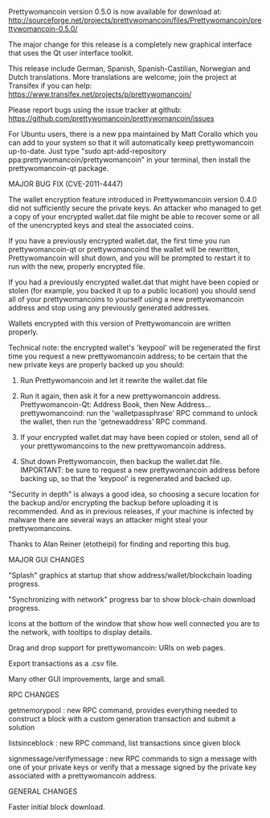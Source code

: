Prettywomancoin version 0.5.0 is now available for download at:
http://sourceforge.net/projects/prettywomancoin/files/Prettywomancoin/prettywomancoin-0.5.0/

The major change for this release is a completely new graphical interface that uses the Qt user interface toolkit.

This release include German, Spanish, Spanish-Castilian, Norwegian and Dutch translations. More translations are welcome; join the project at Transifex if you can help:
https://www.transifex.net/projects/p/prettywomancoin/

Please report bugs using the issue tracker at github:
https://github.com/prettywomancoin/prettywomancoin/issues

For Ubuntu users, there is a new ppa maintained by Matt Corallo which you can add to your system so that it will automatically keep prettywomancoin up-to-date.  Just type "sudo apt-add-repository ppa:prettywomancoin/prettywomancoin" in your terminal, then install the prettywomancoin-qt package.

MAJOR BUG FIX  (CVE-2011-4447)

The wallet encryption feature introduced in Prettywomancoin version 0.4.0 did not sufficiently secure the private keys. An attacker who
managed to get a copy of your encrypted wallet.dat file might be able to recover some or all of the unencrypted keys and steal the
associated coins.

If you have a previously encrypted wallet.dat, the first time you run prettywomancoin-qt or prettywomancoind the wallet will be rewritten, Prettywomancoin will
shut down, and you will be prompted to restart it to run with the new, properly encrypted file.

If you had a previously encrypted wallet.dat that might have been copied or stolen (for example, you backed it up to a public
location) you should send all of your prettywomancoins to yourself using a new prettywomancoin address and stop using any previously generated addresses.

Wallets encrypted with this version of Prettywomancoin are written properly.

Technical note: the encrypted wallet's 'keypool' will be regenerated the first time you request a new prettywomancoin address; to be certain that the
new private keys are properly backed up you should:

1. Run Prettywomancoin and let it rewrite the wallet.dat file

2. Run it again, then ask it for a new prettywomancoin address.
Prettywomancoin-Qt: Address Book, then New Address...
prettywomancoind: run the 'walletpassphrase' RPC command to unlock the wallet,  then run the 'getnewaddress' RPC command.

3. If your encrypted wallet.dat may have been copied or stolen, send  all of your prettywomancoins to the new prettywomancoin address.

4. Shut down Prettywomancoin, then backup the wallet.dat file.
IMPORTANT: be sure to request a new prettywomancoin address before backing up, so that the 'keypool' is regenerated and backed up.

"Security in depth" is always a good idea, so choosing a secure location for the backup and/or encrypting the backup before uploading it is recommended. And as in previous releases, if your machine is infected by malware there are several ways an attacker might steal your prettywomancoins.

Thanks to Alan Reiner (etotheipi) for finding and reporting this bug.

MAJOR GUI CHANGES

"Splash" graphics at startup that show address/wallet/blockchain loading progress.

"Synchronizing with network" progress bar to show block-chain download progress.

Icons at the bottom of the window that show how well connected you are to the network, with tooltips to display details.

Drag and drop support for prettywomancoin: URIs on web pages.

Export transactions as a .csv file.

Many other GUI improvements, large and small.

RPC CHANGES

getmemorypool : new RPC command, provides everything needed to construct a block with a custom generation transaction and submit a solution

listsinceblock : new RPC command, list transactions since given block

signmessage/verifymessage : new RPC commands to sign a message with one of your private keys or verify that a message signed by the private key associated with a prettywomancoin address.

GENERAL CHANGES

Faster initial block download.
